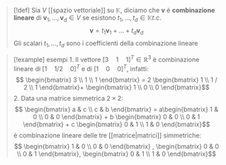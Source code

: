 >[!def]
>Sia $V$ [[spazio vettoriale]] su $\mathbb{K}$, diciamo che $\mathbf{v}$ è **combinazione lineare** di $\mathbf{v}_{1},\dots,\mathbf{v}_{d} \in V$ se esistono $t_{1}, \dots, t_{d} \in \mathbb{K} t.c.$ 
>$$\mathbf{v} = t_{1}\mathbf{v}_{1} + \dots + t_{d}\mathbf{v}_{d}$$
>Gli scalari $t_{1},\dots,t_{d}$ sono i coefficienti della combinazione lineare


>[!example] esempi
>1.
>Il vettore $[3\quad 1\quad 1]^T \in \mathbb{R}^3$ è combinazione lineare di $[1\quad 1/2\quad 0]^T$ e di $[1\quad 0\quad 0]^T$, infatti:
> $$ \begin{bmatrix}
3 \\
1 \\
1
\end{bmatrix} =
2 \begin{bmatrix}
1 \\
1 / 2 \\
1
\end{bmatrix}+
\begin{bmatrix}
1 \\
0 \\
0 
\end{bmatrix}$$
>2. Data una matrice simmetrica $2\times 2$:
> $$ \begin{bmatrix}
a & c \\
c & b
\end{bmatrix} = a\begin{bmatrix}
1 & 0 \\
0 & 0
\end{bmatrix} + b
\begin{bmatrix}
0 & 0  \\
0 & 1 
\end{bmatrix} + c
\begin{bmatrix}
0 & 1 \\
1 & 0
\end{bmatrix}$$
è combinazione lineare delle tre [[matrice|matrici]] simmetriche:
>$$ \begin{bmatrix}
1 & 0 \\
0 & 0
\end{bmatrix} ,
\begin{bmatrix}
0 & 0 \\
0 & 1
\end{bmatrix},
\begin{bmatrix}
0 & 1 \\
1 & 0
\end{bmatrix}$$


